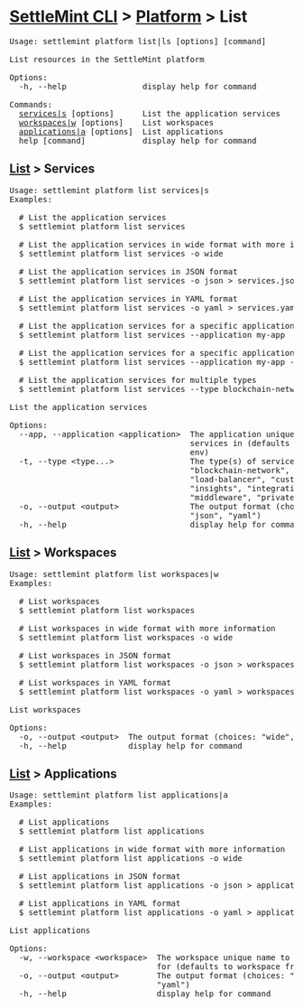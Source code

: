 <h1 id="home"><a href="../../settlemint.md">SettleMint CLI</a> > <a href="../platform.md">Platform</a> > List</h1>

<pre>Usage: settlemint platform list|ls [options] [command]

List resources in the SettleMint platform

Options:
  -h, --help                display help for command

Commands:
  <a href="#list-services">services|s</a> [options]      List the application services
  <a href="#list-workspaces">workspaces|w</a> [options]    List workspaces
  <a href="#list-applications">applications|a</a> [options]  List applications
  help [command]            display help for command
</pre>

<h2 id="list-services"><a href="#home">List</a> > Services</h2>

<pre>Usage: settlemint platform list services|s 
Examples:

  # List the application services
  $ settlemint platform list services

  # List the application services in wide format with more information (such as console url)
  $ settlemint platform list services -o wide

  # List the application services in JSON format
  $ settlemint platform list services -o json &gt; services.json

  # List the application services in YAML format
  $ settlemint platform list services -o yaml &gt; services.yaml

  # List the application services for a specific application
  $ settlemint platform list services --application my-app

  # List the application services for a specific application and type
  $ settlemint platform list services --application my-app --type middleware

  # List the application services for multiple types
  $ settlemint platform list services --type blockchain-network blockchain-node middleware

List the application services

Options:
  --app, --application &lt;application&gt;  The application unique name to list the
                                      services in (defaults to application from
                                      env)
  -t, --type &lt;type...&gt;                The type(s) of service to list (choices:
                                      &quot;blockchain-network&quot;, &quot;blockchain-node&quot;,
                                      &quot;load-balancer&quot;, &quot;custom-deployment&quot;,
                                      &quot;insights&quot;, &quot;integration-tool&quot;,
                                      &quot;middleware&quot;, &quot;private-key&quot;, &quot;storage&quot;)
  -o, --output &lt;output&gt;               The output format (choices: &quot;wide&quot;,
                                      &quot;json&quot;, &quot;yaml&quot;)
  -h, --help                          display help for command
</pre>

<h2 id="list-workspaces"><a href="#home">List</a> > Workspaces</h2>

<pre>Usage: settlemint platform list workspaces|w 
Examples:

  # List workspaces
  $ settlemint platform list workspaces

  # List workspaces in wide format with more information
  $ settlemint platform list workspaces -o wide

  # List workspaces in JSON format
  $ settlemint platform list workspaces -o json &gt; workspaces.json

  # List workspaces in YAML format
  $ settlemint platform list workspaces -o yaml &gt; workspaces.yaml

List workspaces

Options:
  -o, --output &lt;output&gt;  The output format (choices: &quot;wide&quot;, &quot;json&quot;, &quot;yaml&quot;)
  -h, --help             display help for command
</pre>

<h2 id="list-applications"><a href="#home">List</a> > Applications</h2>

<pre>Usage: settlemint platform list applications|a 
Examples:

  # List applications
  $ settlemint platform list applications

  # List applications in wide format with more information
  $ settlemint platform list applications -o wide

  # List applications in JSON format
  $ settlemint platform list applications -o json &gt; applications.json

  # List applications in YAML format
  $ settlemint platform list applications -o yaml &gt; applications.yaml

List applications

Options:
  -w, --workspace &lt;workspace&gt;  The workspace unique name to list applications
                               for (defaults to workspace from env)
  -o, --output &lt;output&gt;        The output format (choices: &quot;wide&quot;, &quot;json&quot;,
                               &quot;yaml&quot;)
  -h, --help                   display help for command
</pre>

